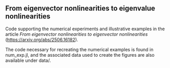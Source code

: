 ## From eigenvector nonlinearities to eigenvalue nonlinearities

Code supporting the numerical experiments and illustrative examples in the article *From eigenvector nonlinearities to eigenvector nonlinearities* (https://arxiv.org/abs/2506.16182). 

The code necessary for recreating the numerical examples is found in num_exp.jl, and the associated data used to create the figures are also available under data/.
